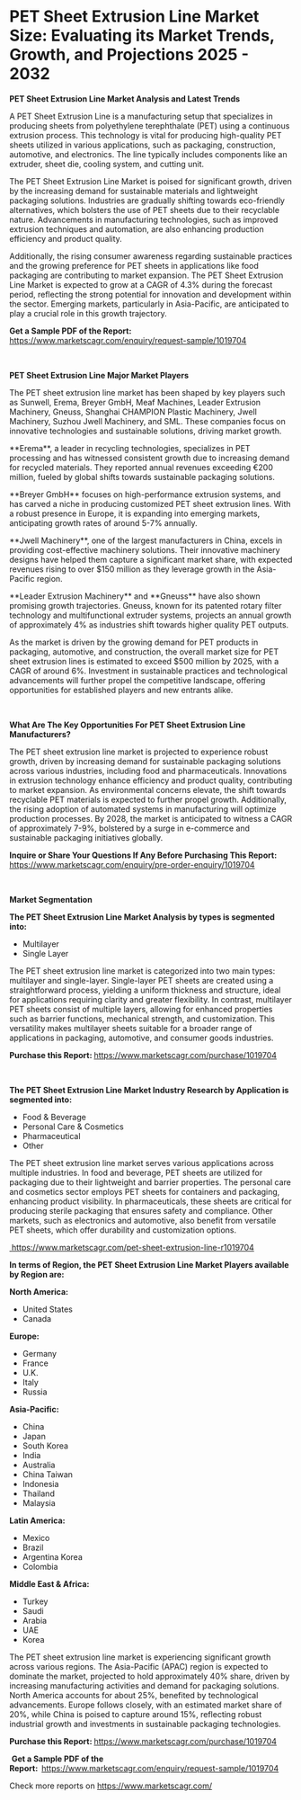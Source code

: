 <p><h1>PET Sheet Extrusion Line Market Size: Evaluating its Market Trends, Growth, and Projections 2025 - 2032</h1></p><p><strong>PET Sheet Extrusion Line Market Analysis and Latest Trends</strong></p>
<p><p>A PET Sheet Extrusion Line is a manufacturing setup that specializes in producing sheets from polyethylene terephthalate (PET) using a continuous extrusion process. This technology is vital for producing high-quality PET sheets utilized in various applications, such as packaging, construction, automotive, and electronics. The line typically includes components like an extruder, sheet die, cooling system, and cutting unit.</p><p>The PET Sheet Extrusion Line Market is poised for significant growth, driven by the increasing demand for sustainable materials and lightweight packaging solutions. Industries are gradually shifting towards eco-friendly alternatives, which bolsters the use of PET sheets due to their recyclable nature. Advancements in manufacturing technologies, such as improved extrusion techniques and automation, are also enhancing production efficiency and product quality.</p><p>Additionally, the rising consumer awareness regarding sustainable practices and the growing preference for PET sheets in applications like food packaging are contributing to market expansion. The PET Sheet Extrusion Line Market is expected to grow at a CAGR of 4.3% during the forecast period, reflecting the strong potential for innovation and development within the sector. Emerging markets, particularly in Asia-Pacific, are anticipated to play a crucial role in this growth trajectory.</p></p>
<p><strong>Get a Sample PDF of the Report:&nbsp;</strong> <a href="https://www.marketscagr.com/enquiry/request-sample/1019704?utm_campaign=3224&utm_medium=2&utm_source=Github&utm_content=ia&utm_term=09042025&utm_id=pet-sheet-extrusion-line">https://www.marketscagr.com/enquiry/request-sample/1019704</a></p>
<p>&nbsp;</p>
<p><strong>PET Sheet Extrusion Line Major Market Players</strong></p>
<p><p>The PET sheet extrusion line market has been shaped by key players such as Sunwell, Erema, Breyer GmbH, Meaf Machines, Leader Extrusion Machinery, Gneuss, Shanghai CHAMPION Plastic Machinery, Jwell Machinery, Suzhou Jwell Machinery, and SML. These companies focus on innovative technologies and sustainable solutions, driving market growth.</p><p>**Erema**, a leader in recycling technologies, specializes in PET processing and has witnessed consistent growth due to increasing demand for recycled materials. They reported annual revenues exceeding €200 million, fueled by global shifts towards sustainable packaging solutions.</p><p>**Breyer GmbH** focuses on high-performance extrusion systems, and has carved a niche in producing customized PET sheet extrusion lines. With a robust presence in Europe, it is expanding into emerging markets, anticipating growth rates of around 5-7% annually.</p><p>**Jwell Machinery**, one of the largest manufacturers in China, excels in providing cost-effective machinery solutions. Their innovative machinery designs have helped them capture a significant market share, with expected revenues rising to over $150 million as they leverage growth in the Asia-Pacific region.</p><p>**Leader Extrusion Machinery** and **Gneuss** have also shown promising growth trajectories. Gneuss, known for its patented rotary filter technology and multifunctional extruder systems, projects an annual growth of approximately 4% as industries shift towards higher quality PET outputs.</p><p>As the market is driven by the growing demand for PET products in packaging, automotive, and construction, the overall market size for PET sheet extrusion lines is estimated to exceed $500 million by 2025, with a CAGR of around 6%. Investment in sustainable practices and technological advancements will further propel the competitive landscape, offering opportunities for established players and new entrants alike.</p></p>
<p>&nbsp;</p>
<p><strong>What Are The Key Opportunities For PET Sheet Extrusion Line Manufacturers?</strong></p>
<p><p>The PET sheet extrusion line market is projected to experience robust growth, driven by increasing demand for sustainable packaging solutions across various industries, including food and pharmaceuticals. Innovations in extrusion technology enhance efficiency and product quality, contributing to market expansion. As environmental concerns elevate, the shift towards recyclable PET materials is expected to further propel growth. Additionally, the rising adoption of automated systems in manufacturing will optimize production processes. By 2028, the market is anticipated to witness a CAGR of approximately 7-9%, bolstered by a surge in e-commerce and sustainable packaging initiatives globally.</p></p>
<p><strong>Inquire or Share Your Questions If Any Before Purchasing This Report:</strong> <a href="https://www.marketscagr.com/enquiry/pre-order-enquiry/1019704?utm_campaign=3224&utm_medium=2&utm_source=Github&utm_content=ia&utm_term=09042025&utm_id=pet-sheet-extrusion-line">https://www.marketscagr.com/enquiry/pre-order-enquiry/1019704</a></p>
<p>&nbsp;</p>
<p><strong>Market Segmentation</strong></p>
<p><strong>The PET Sheet Extrusion Line Market Analysis by types is segmented into:</strong></p>
<p><ul><li>Multilayer</li><li>Single Layer</li></ul></p>
<p><p>The PET sheet extrusion line market is categorized into two main types: multilayer and single-layer. Single-layer PET sheets are created using a straightforward process, yielding a uniform thickness and structure, ideal for applications requiring clarity and greater flexibility. In contrast, multilayer PET sheets consist of multiple layers, allowing for enhanced properties such as barrier functions, mechanical strength, and customization. This versatility makes multilayer sheets suitable for a broader range of applications in packaging, automotive, and consumer goods industries.</p></p>
<p><strong>Purchase this Report:&nbsp;</strong><a href="https://www.marketscagr.com/purchase/1019704?utm_campaign=3224&utm_medium=2&utm_source=Github&utm_content=ia&utm_term=09042025&utm_id=pet-sheet-extrusion-line">https://www.marketscagr.com/purchase/1019704</a></p>
<p>&nbsp;</p>
<p><strong>The PET Sheet Extrusion Line Market Industry Research by Application is segmented into:</strong></p>
<p><ul><li>Food & Beverage</li><li>Personal Care & Cosmetics</li><li>Pharmaceutical</li><li>Other</li></ul></p>
<p><p>The PET sheet extrusion line market serves various applications across multiple industries. In food and beverage, PET sheets are utilized for packaging due to their lightweight and barrier properties. The personal care and cosmetics sector employs PET sheets for containers and packaging, enhancing product visibility. In pharmaceuticals, these sheets are critical for producing sterile packaging that ensures safety and compliance. Other markets, such as electronics and automotive, also benefit from versatile PET sheets, which offer durability and customization options.</p></p>
<p><a href="https://www.marketscagr.com/pet-sheet-extrusion-line-r1019704?utm_campaign=3224&utm_medium=2&utm_source=Github&utm_content=ia&utm_term=09042025&utm_id=pet-sheet-extrusion-line">&nbsp;https://www.marketscagr.com/pet-sheet-extrusion-line-r1019704</a></p>
<p><strong>In terms of Region, the PET Sheet Extrusion Line Market Players available by Region are:</strong></p>
<p>
    <p> <strong> North America: </strong>
        <ul>
            <li>United States</li>
            <li>Canada</li>
        </ul>
        </p> 
    <p> <strong> Europe: </strong>
        <ul>
            <li>Germany</li>
            <li>France</li>
            <li>U.K.</li>
            <li>Italy</li>
            <li>Russia</li>
        </ul>
        </p> 
    <p> <strong> Asia-Pacific: </strong>
        <ul>
            <li>China</li>
            <li>Japan</li>
            <li>South Korea</li>
            <li>India</li>
            <li>Australia</li>
            <li>China Taiwan</li>
            <li>Indonesia</li>
            <li>Thailand</li>
            <li>Malaysia</li>
        </ul>
        </p> 
    <p> <strong> Latin America: </strong>
        <ul>
            <li>Mexico</li>
            <li>Brazil</li>
            <li>Argentina Korea</li>
            <li>Colombia</li>
        </ul>
        </p> 
    <p> <strong> Middle East & Africa: </strong>
        <ul>
            <li>Turkey</li>
            <li>Saudi</li>
            <li>Arabia</li>
            <li>UAE</li>
            <li>Korea</li>
        </ul>
    </p>
    </p>
<p><p>The PET sheet extrusion line market is experiencing significant growth across various regions. The Asia-Pacific (APAC) region is expected to dominate the market, projected to hold approximately 40% share, driven by increasing manufacturing activities and demand for packaging solutions. North America accounts for about 25%, benefited by technological advancements. Europe follows closely, with an estimated market share of 20%, while China is poised to capture around 15%, reflecting robust industrial growth and investments in sustainable packaging technologies.</p></p>
<p><strong>Purchase this Report: </strong><a href="https://www.marketscagr.com/purchase/1019704?utm_campaign=3224&utm_medium=2&utm_source=Github&utm_content=ia&utm_term=09042025&utm_id=pet-sheet-extrusion-line">https://www.marketscagr.com/purchase/1019704</a></p>
<p>&nbsp;<strong>Get a Sample PDF of the Report:&nbsp;&nbsp;</strong><a href="https://www.marketscagr.com/enquiry/request-sample/1019704?utm_campaign=3224&utm_medium=2&utm_source=Github&utm_content=ia&utm_term=09042025&utm_id=pet-sheet-extrusion-line">https://www.marketscagr.com/enquiry/request-sample/1019704</a></p>
<p><strong></strong></p>
<p>Check more reports on <a href="https://www.marketscagr.com/?utm_campaign=3224&utm_medium=2&utm_source=Github&utm_content=ia&utm_term=09042025&utm_id=pet-sheet-extrusion-line">https://www.marketscagr.com/</a></p>
